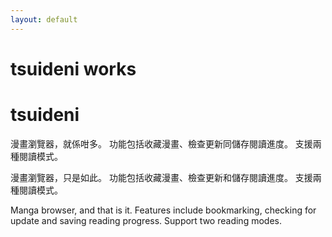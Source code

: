 ```yaml
---
layout: default
---
```


# tsuideni works

# tsuideni
漫畫瀏覽器，就係咁多。
功能包括收藏漫畫、檢查更新同儲存閱讀進度。
支援兩種閱讀模式。

漫畫瀏覽器，只是如此。
功能包括收藏漫畫、檢查更新和儲存閱讀進度。
支援兩種閱讀模式。

Manga browser, and that is it.
Features include bookmarking, checking for update and saving reading progress.
Support two reading modes.
